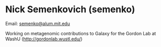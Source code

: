 # Nick Semenkovich (semenko)

Email: [semenko@alum.mit.edu](mailto:semenko@alum.mit.edu)

Working on metagenomic contributions to Galaxy for the Gordon Lab at WashU (http://gordonlab.wustl.edu/)
